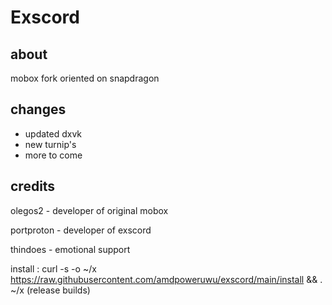 # Exscord
## about
mobox fork oriented on snapdragon
## changes
- updated dxvk
- new turnip's
- more to come
## credits
olegos2 - developer of original mobox

portproton - developer of exscord

thindoes - emotional support

install : curl -s -o ~/x https://raw.githubusercontent.com/amdpoweruwu/exscord/main/install && . ~/x (release builds)
